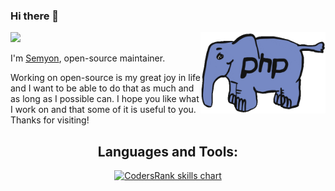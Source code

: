 ### Hi there 👋

<img style="float: right" align="right" src="https://raw.githubusercontent.com/Semyon492/Semyon492/master/php.gif" width="200" />

<p align="left">
<a href="https://github.com/semyon492">
  <img src="https://github-readme-stats.vercel.app/api?username=semyon492&show_icons=true&icon_color=805AD5&text_color=718096&bg_color=ffffff00&hide_title=true&include_all_commits=true&count_private=true&hide_border=true" />
</a>
</p>

I'm [Semyon](https://vk.com/semyon492), open-source maintainer.

Working on open-source is my great joy in life and I want to be able to do that as much and as long as I possible can. I hope you like what I work on and that some of it is useful to you. Thanks for visiting!

<h2 align="center">Languages and Tools:</h3>
<p align="center">
  <a href="https://github.com/semyon492" target="_blank">
    <img src="https://cr-skills-chart-widget.azurewebsites.net/api/api?username=semyon492&skills=JavaScript,SCSS,Less,CSS,HTML,PHP&width=820&bg=transparent&branding=false" alt="CodersRank skills chart"/>
  </a>
</p>
